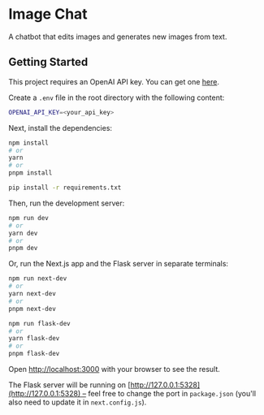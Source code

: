 # Image Chat

A chatbot that edits images and generates new images from text.

## Getting Started

This project requires an OpenAI API key. You can get one [here](https://platform.openai.com/account/api-keys).

Create a `.env` file in the root directory with the following content:

```bash
OPENAI_API_KEY=<your_api_key>
```

Next, install the dependencies:

```bash
npm install
# or
yarn
# or
pnpm install
```

```bash
pip install -r requirements.txt
```

Then, run the development server:

```bash
npm run dev
# or
yarn dev
# or
pnpm dev
```

Or, run the Next.js app and the Flask server in separate terminals:

```bash
npm run next-dev
# or
yarn next-dev
# or
pnpm next-dev
```

```bash
npm run flask-dev
# or
yarn flask-dev
# or
pnpm flask-dev
```

Open [http://localhost:3000](http://localhost:3000) with your browser to see the result.

The Flask server will be running on [http://127.0.0.1:5328](http://127.0.0.1:5328) – feel free to change the port in `package.json` (you'll also need to update it in `next.config.js`).
